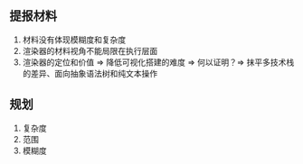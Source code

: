 ## 提报材料
1. 材料没有体现模糊度和复杂度
2. 渲染器的材料视角不能局限在执行层面
3. 渲染器的定位和价值 => 降低可视化搭建的难度 => 何以证明？=> 抹平多技术栈的差异、面向抽象语法树和纯文本操作

## 规划
1. 复杂度
2. 范围
3. 模糊度 